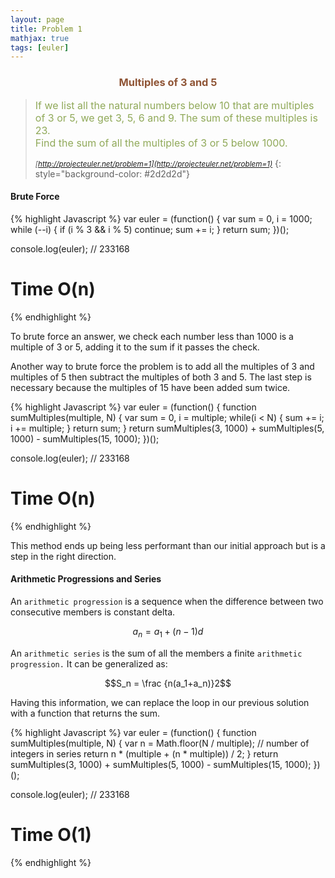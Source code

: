 ```yaml
---
layout: page
title: Problem 1
mathjax: true
tags: [euler]
---
```


<h3 style="color: #8f5536; text-align: center">Multiples of 3 and 5</h3>

> <small><span style="font-size: 1rem; color: #90a959">If we list all the natural numbers below 10 that are multiples of 3 or 5, we get 3, 5, 6 and 9. The sum of these multiples is 23.<br>
> Find the sum of all the multiples of 3 or 5 below 1000.</span><br><br>
> <cite>[http://projecteuler.net/problem=1](http://projecteuler.net/problem=1)</cite></small>
{: style="background-color: #2d2d2d"}

#### Brute Force

{% highlight Javascript %}
var euler = (function() {
  var sum = 0,
      i = 1000;
  while (--i) {
    if (i % 3 && i % 5)
      continue;
    sum += i;
  }
  return sum;
})();

console.log(euler); // 233168

# Time O(n)
{% endhighlight %}

To brute force an answer, we check each number less than 1000 is a multiple of 3 or 5, adding it to the sum if it passes the check.

Another way to brute force the problem is to add all the multiples of 3 and multiples of 5 then subtract the multiples of both 3 and 5. The last step is necessary because the multiples of 15 have been added sum twice.

{% highlight Javascript %}
var euler = (function() {
  function sumMultiples(multiple, N) {
    var sum = 0,
        i = multiple;
    while(i < N) {
      sum += i;
      i += multiple;
    }
    return sum;
  }
  return sumMultiples(3, 1000) + sumMultiples(5, 1000) - sumMultiples(15, 1000);
})();

console.log(euler); // 233168

# Time O(n)
{% endhighlight %}

This method ends up being less performant than our initial approach but is a step in the right direction.

#### Arithmetic Progressions and Series

An `arithmetic progression` is a sequence when the difference between two consecutive members is constant delta.

$$a_n = a_1 + (n-1)d$$

An `arithmetic series` is the sum of all the members a finite `arithmetic progression.` It can be generalized as:

$$S_n = \frac {n(a_1+a_n)}2$$

Having this information, we can replace the loop in our previous solution with a function that returns the sum.

{% highlight Javascript %}
var euler = (function() {
  function sumMultiples(multiple, N) {
    var n = Math.floor(N / multiple); // number of integers in series
    return n * (multiple + (n * multiple)) / 2;
  }
  return sumMultiples(3, 1000) + sumMultiples(5, 1000) - sumMultiples(15, 1000);
})();

console.log(euler); // 233168

# Time O(1)
{% endhighlight %}

